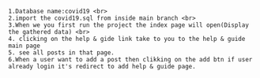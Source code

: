 

<p>

    1.Database name:covid19 <br>
    2.import the covid19.sql from inside main branch <br>
    3.When we you first run the project the index page will open(Display the gathered data) <br>
    4. clicking on the help & gide link take to you to the help & guide main page 
    5. see all posts in that page.
    6.When a user want to add a post then clikking on the add btn if user already login it's redirect to add help & guide page.
    

</p>




